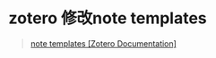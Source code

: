 # zotero 修改note templates

> [note templates [Zotero Documentation]](https://www.zotero.org/support/note_templates)
